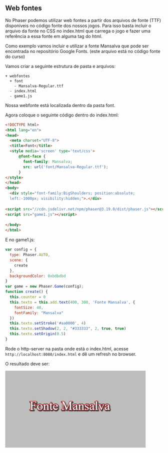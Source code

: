 ## Web fontes

No Phaser podemos utilizar web fontes a partir dos arquivos de fonte (TTF) disponíveis no código fonte dos nossos jogos. Para isso basta incluir o arquivo da fonte no CSS no index.html que carrega o jogo e fazer uma referência a essa fonte em alguma tag do html.

Como exemplo vamos incluir e utilizar a fonte Mansalva que pode ser encontrada no repositório Google Fonts. (este arquivo está no código fonte do curso)

Vamos criar a seguinte estrutura de pasta e arquivos:

```
+ webfontes
  + font
    - Mansalva-Regular.ttf
  - index.html
  - game1.js

```

Nossa webfonte está localizada dentro da pasta font.

Agora coloque o seguinte código dentro do index.html:

```html
<!DOCTYPE html>
<html lang="en">
<head>
  <meta charset="UTF-8">
  <title>Font</title>
  <style media='screen' type='text/css'>
      @font-face {
        font-family: Mansalva;
        src: url('font/Mansalva-Regular.ttf');
      }
</style>
</head>
<body>
  <div style="font-family:BigShoulders; position:absolute;
  left:-1000px; visibility:hidden;">.</div>

<script src="//cdn.jsdelivr.net/npm/phaser@3.19.0/dist/phaser.js"></script>
<script src="game1.js"></script>

</body>
</html>
```

E no game1.js:

```javascript
var config = {
  type: Phaser.AUTO,
  scene: {
    create
  },
  backgroundColor: 0xbdbdbd
}
var game = new Phaser.Game(config);
function create() {
  this.counter = 0
  this.texto = this.add.text(400, 300, 'Fonte Mansalva', {
    fontSize: 40,
    fontFamily: "Mansalva"
  })
  this.texto.setStroke('#aa0000', 4)
  this.texto.setShadow(2, 2, "#333333", 2, true, true)
  this.texto.setOrigin(0.5)
}
```

Rode o http-server na pasta onde está o index.html, acesse ``http://localhost:8080/index.html`` e dê um refresh no browser.

O resultado deve ser:

![fig 7](resources/img/fig007.png)
